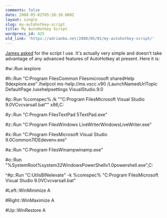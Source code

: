 ```yaml
---
comments: false
date: 2008-05-02T05:28:18.000Z
layout: single
slug: my-autohotkey-script
title: My AutoHotkey Script
wordpress_id: 425
old_link: 'https://adrianba.net/2008/05/01/my-autohotkey-script/'
---
```

[James asked](/2008/04/30/elevated-command-prompt-from-a-hotkey) for the script I use. It's actually very simple and doesn't take advantage of any advanced features of AutoHotkey at present. Here it is:

 

#w::Run iexplore        
       
#h::Run "C:Program FilesCommon Filesmicrosoft sharedHelp 9dexplore.exe" /helpcol ms-help://ms.vscc.v90 /LaunchNamedUrlTopic DefaultPage /usehelpsettings VisualStudio.9.0         
       
#p::Run %comspec% /k ""C:Program FilesMicrosoft Visual Studio 9.0VCvcvarsall.bat"" x86,C:         
       
#y::Run "C:Program FilesTextPad 5TextPad.exe"         
       
#z::Run "C:Program FilesWindows LiveWriterWindowsLiveWriter.exe"         
       
#x::Run "C:Program FilesMicrosoft Visual Studio 9.0Common7IDEdevenv.exe"         
       
#a::Run "C:Program FilesWinampwinamp.exe"         
       
#o::Run "%SystemRoot%system32WindowsPowerShellv1.0powershell.exe",C:         
       
^#p::Run "C:UtilsBINelevate" -k %comspec% "C:Program FilesMicrosoft Visual Studio 9.0VCvcvarsall.bat"         
       
#Left::WinMinimize A         
       
#Right::WinMaximize A         
       
#Up::WinRestore A

 
